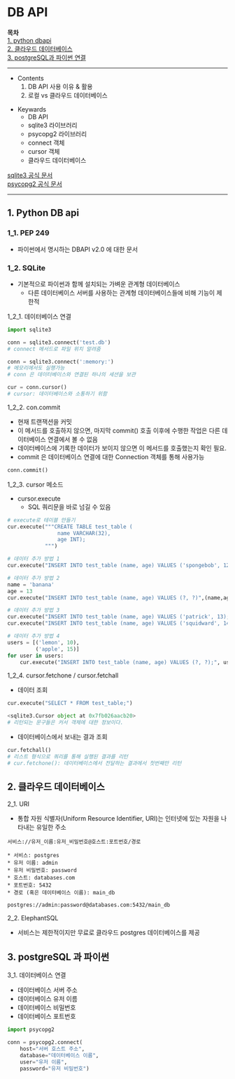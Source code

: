 # DB API  
**목차**  
[1. python dbapi](#1-python-db-api)  
[2. 클라우드 데이터베이스](#2-클라우드-데이터베이스)  
[3. postgreSQL과 파이썬 연결](#3-postgresql-과-파이썬)  

---
* Contents
  1. DB API 사용 이유 & 활용
  2. 로컬 vs 클라우드 데이터베이스
>
* Keywards
  * DB API
  * sqlite3 라이브러리
  * psycopg2 라이브러리
  * connect 객체
  * cursor 객체
  * 클라우드 데이터베이스

[sqlite3 공식 문서](https://docs.python.org/ko/3/library/sqlite3.html)  
[psycopg2 공식 문서](https://www.psycopg.org/docs/)  

---

## 1. Python DB api
### 1_1. PEP 249
* 파이썬에서 명시하는 DBAPI v2.0 에 대한 문서

### 1_2. SQLite
* 기본적으로 파이썬과 함께 설치되는 가벼운 관계형 데이터베이스
  * 다른 데이터베이스 서버를 사용하는 관계형 데이터베이스들에 비해 기능이 제한적
>
1_2_1. 데이터베이스 연결

```python
import sqlite3

conn = sqlite3.connect('test.db')
# connect 메서드로 파일 위치 알려줌

conn = sqlite3.connect(':memory:')
# 메모리에서도 실행가능
# conn 은 데이터베이스와 연결된 하나의 세션을 보관

cur = conn.cursor()
# cursor: 데이터베이스와 소통하기 위함
```
1_2_2. con.commit
* 현재 트랜잭션을 커밋
* 이 메서드를 호출하지 않으면, 마지막 commit() 호출 이후에 수행한 작업은 다른 데이터베이스 연결에서 볼 수 없음
* 데이터베이스에 기록한 데이터가 보이지 않으면 이 메서드를 호출했는지 확인 필요.
* commit 은 데이터베이스 연결에 대한 Connection 객체를 통해 사용가능

```python
conn.commit()
```

1_2_3. cursor 메소드
* cursor.execute
  * SQL 쿼리문을 바로 넘길 수 있음

```python
# execute로 테이블 만들기
cur.execute("""CREATE TABLE test_table (
				name VARCHAR(32),
				age INT);
			""")

# 데이터 추가 방법 1
cur.execute("INSERT INTO test_table (name, age) VALUES ('spongebob', 12);")

# 데이터 추가 방법 2
name = 'banana'
age = 13
cur.execute("INSERT INTO test_table (name, age) VALUES (?, ?)",(name,age))

# 데이터 추가 방법 3
cur.execute("INSERT INTO test_table (name, age) VALUES ('patrick', 13);")
cur.execute("INSERT INTO test_table (name, age) VALUES ('squidward', 14);")

# 데이터 추가 방법 4
users = [('lemon', 10),
         ('apple', 15)]
for user in users:
    cur.execute("INSERT INTO test_table (name, age) VALUES (?, ?);", user)
```

1_2_4. cursor.fetchone / cursor.fetchall
* 데이터 조회
```python
cur.execute("SELECT * FROM test_table;")

<sqlite3.Cursor object at 0x7fb026aacb20>
# 리턴되는 문구들은 커서 객체에 대한 정보이다.
```

* 데이터베이스에서 보내는 결과 조회
```python
cur.fetchall()
# 리스트 형식으로 쿼리를 통해 실행된 결과를 리턴
# cur.fetchone(): 데이터베이스에서 전달하는 결과에서 첫번째만 리턴
```
## 2. 클라우드 데이터베이스
2_1. URI
* 통합 자원 식별자(Uniform Resource Identifier, URI)는 인터넷에 있는 자원을 나타내는 유일한 주소

```uri
서비스://유저_이름:유저_비밀번호@호스트:포트번호/경로

* 서비스: postgres
* 유저 이름: admin
* 유저 비밀번호: password
* 호스트: databases.com
* 포트번호: 5432
* 경로 (혹은 데이터베이스 이름): main_db

postgres://admin:password@databases.com:5432/main_db
```
2_2. ElephantSQL
* 서비스는 제한적이지만 무료로 클라우드 postgres 데이터베이스를 제공

## 3. postgreSQL 과 파이썬
3_1. 데이터베이스 연결
* 데이터베이스 서버 주소
* 데이터베이스 유저 이름
* 데이터베이스 비밀번호
* 데이터베이스 포트번호

```python
import psycopg2

conn = psycopg2.connect(
    host="서버 호스트 주소",
    database="데이터베이스 이름",
    user="유저 이름",
    password="유저 비밀번호")
```
